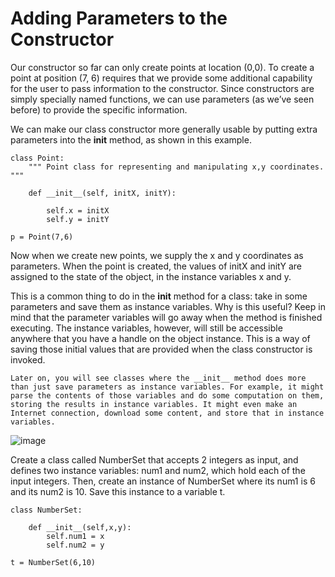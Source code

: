 # Adding Parameters to the Constructor

Our constructor so far can only create points at location (0,0). To create a point at position (7, 6) requires that we provide some additional capability for the user to pass information to the constructor. Since constructors are simply specially named functions, we can use parameters (as we’ve seen before) to provide the specific information.

We can make our class constructor more generally usable by putting extra parameters into the __init__ method, as shown in this example.
```
class Point:
    """ Point class for representing and manipulating x,y coordinates. """

    def __init__(self, initX, initY):

        self.x = initX
        self.y = initY

p = Point(7,6)
```

Now when we create new points, we supply the x and y coordinates as parameters. When the point is created, the values of initX and initY are assigned to the state of the object, in the instance variables x and y.

This is a common thing to do in the __init__ method for a class: take in some parameters and save them as instance variables. Why is this useful? Keep in mind that the parameter variables will go away when the method is finished executing. The instance variables, however, will still be accessible anywhere that you have a handle on the object instance. This is a way of saving those initial values that are provided when the class constructor is invoked.

    Later on, you will see classes where the __init__ method does more than just save parameters as instance variables. For example, it might parse the contents of those variables and do some computation on them, storing the results in instance variables. It might even make an Internet connection, download some content, and store that in instance variables.

![image](https://user-images.githubusercontent.com/103328611/208328382-d77677ed-f46d-46fd-9f93-942937405b34.png)


Create a class called NumberSet that accepts 2 integers as input, and defines two instance variables: num1 and num2, which hold each of the input integers. Then, create an instance of NumberSet where its num1 is 6 and its num2 is 10. Save this instance to a variable t.
```
class NumberSet:

    def __init__(self,x,y):
        self.num1 = x
        self.num2 = y

t = NumberSet(6,10)
```
